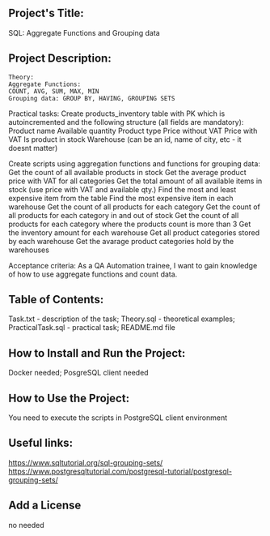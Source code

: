 ## Project's Title:
SQL: Aggregate Functions and Grouping data

## Project Description:
	Theory:
	Aggregate Functions: 
	COUNT, AVG, SUM, MAX, MIN
	Grouping data: GROUP BY, HAVING, GROUPING SETS

Practical tasks:
Create products_inventory table with PK which is autoincremented and the following structure (all fields are mandatory):
Product name
Available quantity
Product type 
Price without VAT
Price with VAT
Is product in stock
Warehouse (can be an id, name of city, etc - it doesnt matter)

Create scripts using aggregation functions and functions for grouping data:
Get the count of all available products in stock
Get the average product price with VAT for all categories
Get the total amount of all available items in stock (use price with VAT and available qty.)
Find the most and least expensive item from the table
Find the most expensive item in each warehouse
Get the count of all products for each category
Get the count of all products for each category in and out of stock
Get the count of all products for each category where the products count is more than 3
Get the inventory amount for each warehouse
Get all product categories stored by each warehouse
Get the avarage product categories hold by the warehouses

Acceptance criteria:
As a QA Automation trainee, I want to gain knowledge of how to use aggregate functions and count data.

## Table of Contents:
Task.txt - description of the task;
Theory.sql - theoretical examples;
PracticalTask.sql - practical task;
README.md file

## How to Install and Run the Project:
Docker needed;
PosgreSQL client needed
 
## How to Use the Project:
You need to execute the scripts in PostgreSQL client environment

## Useful links:
https://www.sqltutorial.org/sql-grouping-sets/
https://www.postgresqltutorial.com/postgresql-tutorial/postgresql-grouping-sets/

## Add a License
no needed


